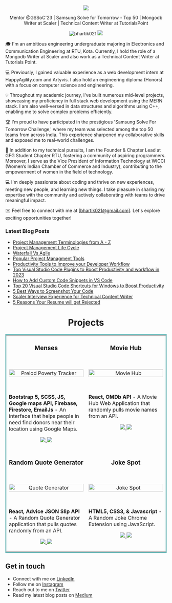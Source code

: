 <div align="center">
  <img src="https://readme-typing-svg.herokuapp.com?color=%236FDA44&size=32&center=true&vCenter=true&width=600&height=50&lines=Hi+👋,+I'm+Bharti;Web+Developer;Blogger"/>
</div>

<p align="center">
  Mentor @GSSoC'23 | Samsung Solve for Tomorrow - Top 50 | Mongodb Writer at Scaler | Technical Content Writer at TutorialsPoint
</p>

<p align="center">  
 <img src="https://komarev.com/ghpvc/?username=bhartik021&color=green" alt="bhartik021" />
 <img src="https://img.shields.io/github/followers/bhartik021?label=followers&style=social"/>
</p>

🎓 I'm an ambitious engineering undergraduate majoring in Electronics and Communication Engineering at RTU, Kota. Currently, I hold the role of a Mongodb Writer at Scaler and also work as a Technical Content Writer at Tutorials Point.

💻 Previously, I gained valuable experience as a web development intern at HappyAgility.com and Artyvis. I also hold an engineering diploma (Honors) with a focus on computer science and engineering.

💡 Throughout my academic journey, I've built numerous mid-level projects, showcasing my proficiency in full stack web development using the MERN stack. I am also well-versed in data structures and algorithms using C++, enabling me to solve complex problems efficiently.

🏆 I'm proud to have participated in the prestigious 'Samsung Solve For Tomorrow Challenge,' where my team was selected among the top 50 teams from across India. This experience sharpened my collaborative skills and exposed me to real-world challenges.

🌟 In addition to my technical pursuits, I am the Founder & Chapter Lead at GFG Student Chapter RTU, fostering a community of aspiring programmers. Moreover, I serve as the Vice President of Information Technology at WICCI (Women’s Indian Chamber of Commerce and Industry), contributing to the empowerment of women in the field of technology.

💻 I'm deeply passionate about coding and thrive on new experiences, meeting new people, and learning new things. I take pleasure in sharing my expertise with the community and actively collaborating with teams to drive meaningful impact.

✉️ Feel free to connect with me at [bhartik021@gmail.com]. Let's explore exciting opportunities together!

### Latest Blog Posts

<!-- BLOG-POST-LIST:START -->
- [Project Management Terminologies from A - Z](https://medium.com/@bhartik021/project-management-terminologies-from-a-z-2af812215c00)
- [Project Management Life Cycle](https://medium.com/@bhartik021/project-management-life-cycle-776a07b02a79)
- [Waterfall Vs Agile](https://medium.com/@bhartik021/waterfall-vs-agile-b14c1766166f)
- [Popular Project Managment Tools](https://medium.com/@bhartik021/popular-project-managment-tools-b043da845a7f)
- [Productivity Tools to Improve your Developer Workflow](https://medium.com/@bhartik021/top-visual-studio-code-plugins-to-boost-productivity-and-workflow-in-2023-9871e00029e8)
- [Top Visual Studio Code Plugins to Boost Productivity and workflow in 2023](https://medium.com/@bhartik021/productivity-tools-to-improve-your-developer-workflow-ecf8e9e097b8)
- [How to Add Custom Code Snippets in VS Code](https://medium.com/@bhartik021/how-to-add-custom-code-snippets-in-vs-code-add-your-own-vs-code-snippets-6d37d70af24f)
- [Top 20 Visual Studio Code Shortcuts for Windows to Boost Productivity](https://medium.com/@bhartik021/top-20-visual-studio-code-shortcuts-for-windows-to-boost-productivity-231d18d2b1a3)
- [5 Best Ways to Screenshot Your Code](https://medium.com/@bhartik021/5-best-ways-to-screenshot-your-code-74459471a25f)
- [Scaler Interview Experience for Technical Content Writer](https://medium.com/@bhartik021/scaler-interview-experience-for-technical-content-writer-646b38394416)
- [5 Reasons Your Resume will get Rejected](https://medium.com/@bhartik021/5-reasons-your-resume-will-get-rejected-cc78993c1343)
<!-- BLOG-POST-LIST:END -->

<h1 align="center">Projects</h1>

<table bordercolor="#66b2b2">
  
  <tr>
    <td width="50%" valign="top">
      <h3 align="center">Menses</h3>
      <br />
      <p align="center">
        <a target="_blank" href="https://aniruddhasoni.github.io/Menses-Period-Poverty-Tracker/">
          <img src="https://user-images.githubusercontent.com/75694208/212275988-2022c78d-2ea0-4675-b402-8c86b11682ff.gif" width="100%" alt="Preiod Poverty Tracker"/>
        </a>
      </p>
      <br />
      <p><strong>Bootstrap 5, SCSS, JS, Google maps API, Firebase, Firestore, EmailJs</strong> - An interface that helps people in need find donors near their location using Google Maps.</p>
      <p align="center">
        <a href="https://github.com/AniruddhaSoni/Menses-Period-Poverty-Tracker" target="_blank">
          <img src="https://img.shields.io/static/v1?label=|&message=REPO&color=23555f&style=plastic&logo=github&logo-color=white"/>
        </a>  
        <a href="https://aniruddhasoni.github.io/Menses-Period-Poverty-Tracker/" target="_blank">
          <img src="https://img.shields.io/static/v1?label=|&message=WEBSITE&color=cdf998&style=plastic&logo=wordpress&logo-color=white"/>
        </a>
      </p>
    </td>
    <td width="50%" valign="top">
      <h3 align="center">Movie Hub</h3>
      <br />
      <p align="center">
        <a target="_blank" href="https://movie-hub-sepia.vercel.app/">
          <img src="https://user-images.githubusercontent.com/75694208/212264302-0c825ef9-8a87-47c6-8b1c-857ca18222c2.png" width="100%"  alt="Movie Hub"/>
        </a>
      </p>
      <br />
      <p><strong>React, OMDb API</strong> - A Movie Hub Web Application that randomly pulls movie names from an API.</p>
      <p align="center">
        <a href="https://github.com/bhartik021/movie-hub" target="_blank">
          <img src="https://img.shields.io/static/v1?label=|&message=REPO&color=23555f&style=plastic&logo=github&logo-color=white"/>
        </a>
        <a href="https://movie-hub-sepia.vercel.app/" target="_blank">
          <img src="https://img.shields.io/static/v1?label=|&message=WEBSITE&color=cdf998&style=plastic&logo=wordpress&logo-color=white"/>
        </a>
      </p>
    </td>
  </tr>
  
  <tr>
    <td width="50%" valign="top">
      <h3 align="center">Random Quote Generator</h3>
      <br />
      <p align="center">
        <a target="_blank" href="https://quote-generator-sage.vercel.app/">
          <img src="https://user-images.githubusercontent.com/75694208/212270828-5ed3f6bd-c509-4989-82e4-c5a6a87ebdd3.gif" width="100%" alt="Quote Generator"/>
        </a>
      </p>
      <br />
      <p><strong>React, Advice JSON Slip API</strong> - A Random Quote Generator application that pulls quotes randomly from an API.</p>
      <p align="center">
        <a href="https://github.com/CharlesCreativeContent/Portfolio2021" target="_blank">
          <img src="https://img.shields.io/static/v1?label=|&message=REPO&color=23555f&style=plastic&logo=github&logo-color=white"/>
        </a>
        <a href="https://quote-generator-sage.vercel.app/" target="_blank">
          <img src="https://img.shields.io/static/v1?label=|&message=WEBSITE&color=cdf998&style=plastic&logo=wordpress&logo-color=white"/>
        </a>
      </p>
    </td>
    <td width="50%" valign="top">
      <h3 align="center">Joke Spot</h3>
      <br />
      <p align="center">
        <a target="_blank" href="https://github.com/bhartik021/JokeSpot">
          <img src="https://user-images.githubusercontent.com/75694208/212271027-6387216b-8a7a-483a-ac93-081693eb3cf7.gif" width="100%" alt="Joke Spot"/>
        </a>
      </p>
      <br />
      <p><strong>HTML5, CSS3, & Javascript</strong> - A Random Joke Chrome Extension using JavaScript.</p>
      <p align="center">
        <a href="https://github.com/bhartik021/JokeSpot" target="_blank">
          <img src="https://img.shields.io/static/v1?label=|&message=REPO&color=23555f&style=plastic&logo=github&logo-color=white"/>
        </a>
        <a href="https://github.com/bhartik021/JokeSpot" target="_blank">
          <img src="https://img.shields.io/static/v1?label=|&message=WEBSITE&color=cdf998&style=plastic&logo=wordpress&logo-color=white"/>
        </a>
      </p>
    </td>
  </tr>
</table>

## Get in touch

- Connect with me on [LinkedIn](https://www.linkedin.com/in/bhartik021/)
- Follow me on [Instagram](https://www.instagram.com/bhartik021/)
- Reach out to me on [Twitter](https://twitter.com/bhartik021)
- Read my latest blog posts on [Medium](https://medium.com/@bhartik021)
